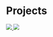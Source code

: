 # Projects


<a href = "https://github.com/ozgun-kara/Projects" target = "_blank"> <img src = "https://i.ibb.co/kMH6W92/Project1.jpg" /> </a>
<a href = "https://github.com/ozgun-kara/Projects" target = "_blank"> <img src = "https://i.ibb.co/bXhPV8W/Project2.jpg" /> </a>
